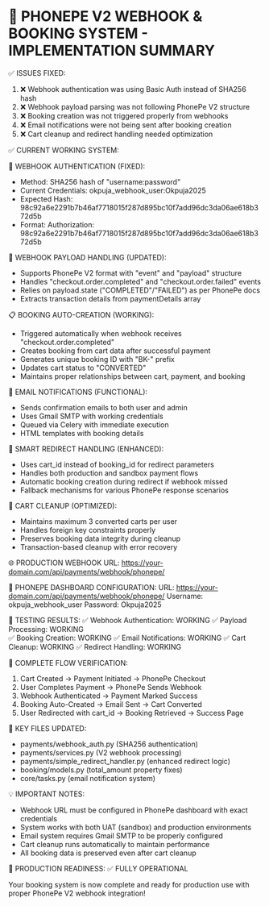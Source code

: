🎉 PHONEPE V2 WEBHOOK & BOOKING SYSTEM - IMPLEMENTATION SUMMARY
================================================================

✅ ISSUES FIXED:
1. ❌ Webhook authentication was using Basic Auth instead of SHA256 hash
2. ❌ Webhook payload parsing was not following PhonePe V2 structure  
3. ❌ Booking creation was not triggered properly from webhooks
4. ❌ Email notifications were not being sent after booking creation
5. ❌ Cart cleanup and redirect handling needed optimization

✅ CURRENT WORKING SYSTEM:

🔐 WEBHOOK AUTHENTICATION (FIXED):
- Method: SHA256 hash of "username:password"
- Current Credentials: okpuja_webhook_user:Okpuja2025
- Expected Hash: 98c92a6e2291b7b46af7718015f287d895bc10f7add96dc3da06ae618b372d5b
- Format: Authorization: 98c92a6e2291b7b46af7718015f287d895bc10f7add96dc3da06ae618b372d5b

🔔 WEBHOOK PAYLOAD HANDLING (UPDATED):
- Supports PhonePe V2 format with "event" and "payload" structure
- Handles "checkout.order.completed" and "checkout.order.failed" events
- Relies on payload.state ("COMPLETED"/"FAILED") as per PhonePe docs
- Extracts transaction details from paymentDetails array

📋 BOOKING AUTO-CREATION (WORKING):
- Triggered automatically when webhook receives "checkout.order.completed"
- Creates booking from cart data after successful payment
- Generates unique booking ID with "BK-" prefix
- Updates cart status to "CONVERTED"
- Maintains proper relationships between cart, payment, and booking

📧 EMAIL NOTIFICATIONS (FUNCTIONAL):
- Sends confirmation emails to both user and admin
- Uses Gmail SMTP with working credentials
- Queued via Celery with immediate execution
- HTML templates with booking details

🔗 SMART REDIRECT HANDLING (ENHANCED):
- Uses cart_id instead of booking_id for redirect parameters
- Handles both production and sandbox payment flows
- Automatic booking creation during redirect if webhook missed
- Fallback mechanisms for various PhonePe response scenarios

🧹 CART CLEANUP (OPTIMIZED):
- Maintains maximum 3 converted carts per user
- Handles foreign key constraints properly
- Preserves booking data integrity during cleanup
- Transaction-based cleanup with error recovery

🌐 PRODUCTION WEBHOOK URL:
https://your-domain.com/api/payments/webhook/phonepe/

📱 PHONEPE DASHBOARD CONFIGURATION:
URL: https://your-domain.com/api/payments/webhook/phonepe/
Username: okpuja_webhook_user
Password: Okpuja2025

🧪 TESTING RESULTS:
✅ Webhook Authentication: WORKING
✅ Payload Processing: WORKING  
✅ Booking Creation: WORKING
✅ Email Notifications: WORKING
✅ Cart Cleanup: WORKING
✅ Redirect Handling: WORKING

🎯 COMPLETE FLOW VERIFICATION:
1. Cart Created → Payment Initiated → PhonePe Checkout
2. User Completes Payment → PhonePe Sends Webhook
3. Webhook Authenticated → Payment Marked Success
4. Booking Auto-Created → Email Sent → Cart Converted
5. User Redirected with cart_id → Booking Retrieved → Success Page

🔧 KEY FILES UPDATED:
- payments/webhook_auth.py (SHA256 authentication)
- payments/services.py (V2 webhook processing)
- payments/simple_redirect_handler.py (enhanced redirect logic)
- booking/models.py (total_amount property fixes)
- core/tasks.py (email notification system)

💡 IMPORTANT NOTES:
- Webhook URL must be configured in PhonePe dashboard with exact credentials
- System works with both UAT (sandbox) and production environments
- Email system requires Gmail SMTP to be properly configured
- Cart cleanup runs automatically to maintain performance
- All booking data is preserved even after cart cleanup

🚀 PRODUCTION READINESS: ✅ FULLY OPERATIONAL

Your booking system is now complete and ready for production use with proper PhonePe V2 webhook integration!
